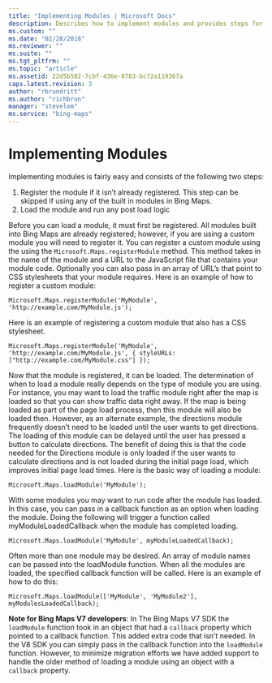 ```yaml
---
title: "Implementing Modules | Microsoft Docs"
description: Describes how to implement modules and provides steps for registering modules using the Microsoft.Maps.registerModule method.
ms.custom: ""
ms.date: "02/28/2018"
ms.reviewer: ""
ms.suite: ""
ms.tgt_pltfrm: ""
ms.topic: "article"
ms.assetid: 22d5b582-7cbf-436e-8783-bc72a119367a
caps.latest.revision: 3
author: "rbrundritt"
ms.author: "richbrun"
manager: "stevelom"
ms.service: "bing-maps"
---
```


# Implementing Modules

Implementing modules is fairly easy and consists of the following two steps:

1.	Register the module if it isn’t already registered. This step can be skipped if using any of the built in modules in Bing Maps.
2.	Load the module and run any post load logic 

Before you can load a module, it must first be registered. All modules built into Bing Maps are already registered; however, if you are using a custom module you will need to register it. You can register a custom module using the using the `Microsoft.Maps.registerModule` method. This method takes in the name of the module and a URL to the JavaScript file that contains your module code. Optionally you can also pass in an array of URL’s that point to CSS stylesheets that your module requires. Here is an example of how to register a custom module: 

`Microsoft.Maps.registerModule('MyModule', 'http://example.com/MyModule.js');`

Here is an example of registering a custom module that also has a CSS stylesheet.

`Microsoft.Maps.registerModule('MyModule', 'http://example.com/MyModule.js', { styleURLs: ["http://example.com/MyModule.css"] });`

Now that the module is registered, it can be loaded. The determination of when to load a module really depends on the type of module you are using. For instance, you may want to load the traffic module right after the map is loaded so that you can show traffic data right away. If the map is being loaded as part of the page load process, then this module will also be loaded then. However, as an alternate example, the directions module frequently doesn’t need to be loaded until the user wants to get directions. The loading of this module can be delayed until the user has pressed a button to calculate directions. The benefit of doing this is that the code needed for the Directions module is only loaded if the user wants to calculate directions and is not loaded during the initial page load, which improves initial page load times. Here is the basic way of loading a module:

`Microsoft.Maps.loadModule('MyModule');`

With some modules you may want to run code after the module has loaded. In this case, you can pass in a callback function as an option when loading the module. Doing the following will trigger a function called myModuleLoadedCallback when the module has completed loading.

`Microsoft.Maps.loadModule('MyModule', myModuleLoadedCallback);`

Often more than one module may be desired. An array of module names can be passed into the loadModule function. When all the modules are loaded, the specified callback function will be called. Here is an example of how to do this:

`Microsoft.Maps.loadModule(['MyModule', 'MyModule2'], myModulesLoadedCallback);`

**Note for Bing Maps V7 developers**: In The Bing Maps V7 SDK the `loadModule` function took in an object that had a `callback` property which pointed to a callback function. This added extra code that isn’t needed. In the V8 SDK you can simply pass in the callback function into the `loadModule` function. However, to minimize migration efforts we have added support to handle the older method of loading a module using an object with a `callback` property.

